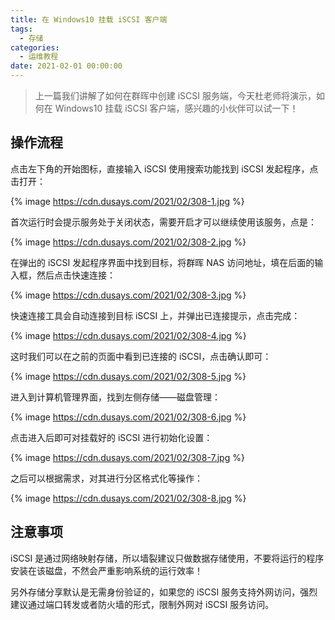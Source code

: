 ```yaml
---
title: 在 Windows10 挂载 iSCSI 客户端
tags:
  - 存储
categories:
  - 运维教程
date: 2021-02-01 00:00:00
---
```


> 上一篇我们讲解了如何在群晖中创建 iSCSI 服务端，今天杜老师将演示，如何在 Windows10 挂载 iSCSI 客户端，感兴趣的小伙伴可以试一下！

<!-- more -->

## 操作流程

点击左下角的开始图标，直接输入 iSCSI 使用搜索功能找到 iSCSI 发起程序，点击打开：

{% image https://cdn.dusays.com/2021/02/308-1.jpg %}

首次运行时会提示服务处于关闭状态，需要开启才可以继续使用该服务，点是：

{% image https://cdn.dusays.com/2021/02/308-2.jpg %}

在弹出的 iSCSI 发起程序界面中找到目标，将群晖 NAS 访问地址，填在后面的输入框，然后点击快速连接：

{% image https://cdn.dusays.com/2021/02/308-3.jpg %}

快速连接工具会自动连接到目标 iSCSI 上，并弹出已连接提示，点击完成：

{% image https://cdn.dusays.com/2021/02/308-4.jpg %}

这时我们可以在之前的页面中看到已连接的 iSCSI，点击确认即可：

{% image https://cdn.dusays.com/2021/02/308-5.jpg %}

进入到计算机管理界面，找到左侧存储——磁盘管理：

{% image https://cdn.dusays.com/2021/02/308-6.jpg %}

点击进入后即可对挂载好的 iSCSI 进行初始化设置：

{% image https://cdn.dusays.com/2021/02/308-7.jpg %}

之后可以根据需求，对其进行分区格式化等操作：

{% image https://cdn.dusays.com/2021/02/308-8.jpg %}

## 注意事项

iSCSI 是通过网络映射存储，所以墙裂建议只做数据存储使用，不要将运行的程序安装在该磁盘，不然会严重影响系统的运行效率！

另外存储分享默认是无需身份验证的，如果您的 iSCSI 服务支持外网访问，强烈建议通过端口转发或者防火墙的形式，限制外网对 iSCSI 服务访问。